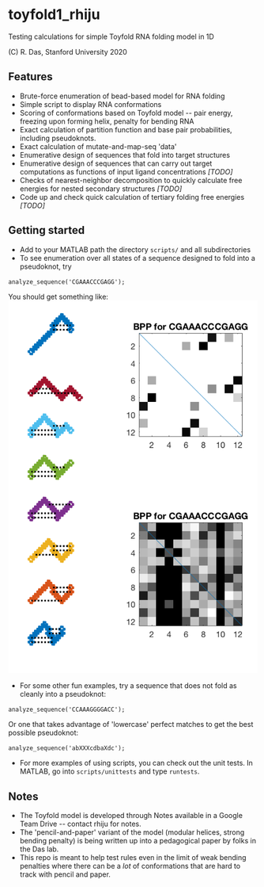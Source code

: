 # toyfold1_rhiju
Testing calculations for simple Toyfold RNA folding model in 1D

(C) R. Das, Stanford University 2020

## Features
* Brute-force enumeration of bead-based model for RNA folding
* Simple script to display RNA conformations
* Scoring of conformations based on Toyfold model -- pair energy, freezing upon forming helix, penalty for bending RNA
* Exact calculation of partition function and base pair probabilities, including pseudoknots.
* Exact calculation of mutate-and-map-seq 'data'
* Enumerative design of sequences that fold into target structures 
* Enumerative design of sequences that can carry out target computations as functions of input ligand concentrations _[TODO]_
* Checks of nearest-neighbor decomposition to quickly calculate free energies for nested secondary structures _[TODO]_
* Code up and check quick calculation of tertiary folding free energies _[TODO]_

## Getting started
* Add to your MATLAB path the directory `scripts/` and all subdirectories 
* To see enumeration over all states of a sequence designed to fold into a pseudoknot, try
```
analyze_sequence('CGAAACCCGAGG');
```
You should get something like:
![analyze_sequence_example_output.png](assets/analyze_sequence_example_output.png)

* For some other fun examples, try a sequence that does not fold as cleanly into a pseudoknot:
``` 
analyze_sequence('CCAAAGGGGACC');
```
 Or one that takes advantage of 'lowercase' perfect matches to get the best possible pseudoknot:
``` 
analyze_sequence('abXXXcdbaXdc');
```
 
* For more examples of using scripts, you can check out the unit tests. In MATLAB, go into `scripts/unittests` and type `runtests`.

## Notes
* The Toyfold model is developed through Notes available in a Google Team Drive -- contact rhiju for notes. 
* The 'pencil-and-paper' variant of the model (modular helices, strong bending penalty) is being written up into a pedagogical paper by folks in the Das lab.
* This repo is meant to help test rules even in the limit of weak bending penalties where there can be a *lot* of conformations that are hard to track with pencil and paper.

